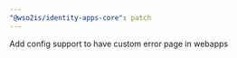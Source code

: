 ```yaml
---
"@wso2is/identity-apps-core": patch
---
```


Add config support to have custom error page in webapps

